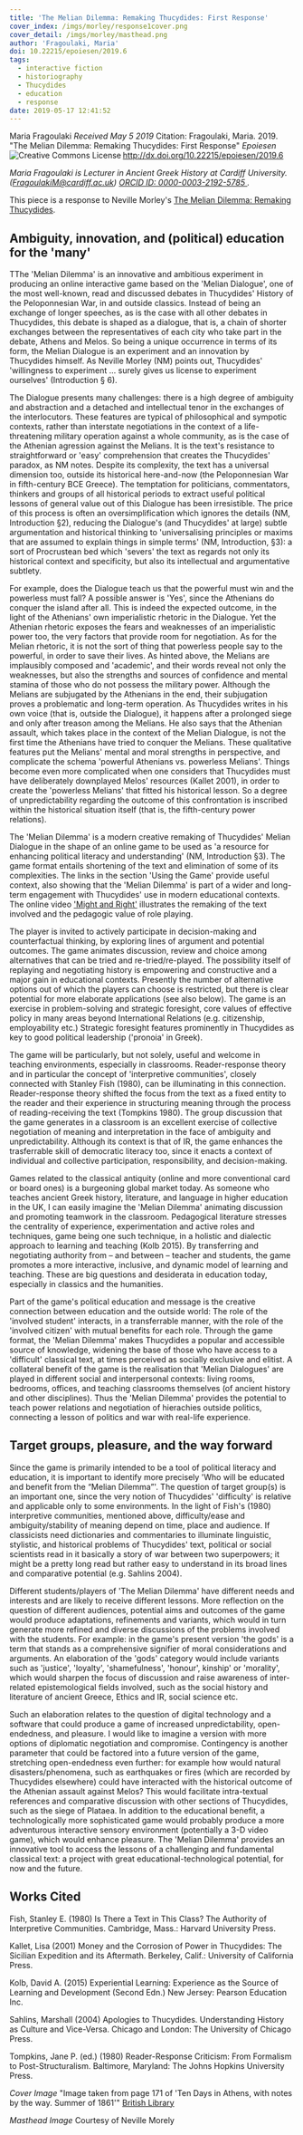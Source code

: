 ```yaml
---
title: 'The Melian Dilemma: Remaking Thucydides: First Response'
cover_index: /imgs/morley/response1cover.png
cover_detail: /imgs/morley/masthead.png
author: 'Fragoulaki, Maria'
doi: 10.22215/epoiesen/2019.6
tags:
  - interactive fiction
  - historiography
  - Thucydides
  - education
  - response
date: 2019-05-17 12:41:52
---
```

Maria Fragoulaki
_Received May 5 2019_
Citation: Fragoulaki, Maria. 2019. "The Melian Dilemma: Remaking Thucydides: First Response" _Epoiesen_ http://dx.doi.org/10.22215/epoiesen/2019.6
<a rel="license" href="http://creativecommons.org/licenses/by-sa/4.0/"><img alt="Creative Commons License" style="border-width:0" src="https://i.creativecommons.org/l/by-sa/4.0/80x15.png" align="left"/></a><br>

_Maria Fragoulaki is Lecturer in Ancient Greek History at Cardiff University. (FragoulakiM@cardiff.ac.uk) [ORCID ID: 0000-0003-2192-5785 ](http://orcid.org/0000-0003-2192-5785)._

This piece is a response to Neville Morley's [The Melian Dilemma: Remaking Thucydides](/2019/02/06/the-melian-dilemma-remaking-thucydides/).

## Ambiguity, innovation, and (political) education for the 'many'

TThe 'Melian Dilemma' is an innovative and ambitious experiment in producing an online interactive game based on the 'Melian Dialogue', one of the most well-known, read and discussed debates in Thucydides' History of the Peloponnesian War, in and outside classics. Instead of being an exchange of longer speeches, as is the case with all other debates in Thucydides, this debate is shaped as a dialogue, that is, a chain of shorter exchanges between the representatives of each city who take part in the debate, Athens and Melos. So being a unique occurrence in terms of its form, the Melian Dialogue is an experiment and an innovation by Thucydides himself. As Neville Morley (NM) points out, Thucydides' 'willingness to experiment ... surely gives us license to experiment ourselves' (Introduction § 6).

The Dialogue presents many challenges: there is a high degree of ambiguity and abstraction and a detached and intellectual tenor in the exchanges of the interlocutors. These features are typical of philosophical and sympotic contexts, rather than interstate negotiations in the context of a life-threatening military operation against a whole community, as is the case of the Athenian agression against the Melians. It is the text's resistance to straightforward or 'easy' comprehension that creates the Thucydides' paradox, as NM notes. Despite its complexity, the text has a universal dimension too, outside its historical here-and-now (the Peloponnesian War in fifth-century BCE Greece). The temptation for politicians, commentators, thinkers and groups of all historical periods to extract useful political lessons of general value out of this Dialogue has been irresistible. The price of this process is often an oversimplification which ignores the details (NM, Introduction §2), reducing the Dialogue's (and Thucydides' at large) subtle argumentation and historical thinking to 'universalising principles or maxims that are assumed to explain things in simple terms' (NM, Introduction, §3): a sort of Procrustean bed which 'severs' the text as regards not only its historical context and specificity, but also its intellectual and argumentative subtlety.

For example, does the Dialogue teach us that the powerful must win and the powerless must fall? A possible answer is 'Yes', since the Athenians do conquer the island after all. This is indeed the expected outcome, in the light of the Athenians' own imperialistic rhetoric in the Dialogue. Yet the Athenian rhetoric exposes the fears and weaknesses of an imperialistic power too, the very factors that provide room for negotiation. As for the Melian rhetoric, it is not the sort of thing that powerless people say to the powerful, in order to save their lives. As hinted above, the Melians are implausibly composed and 'academic', and their words reveal not only the weaknesses, but also the strengths and sources of confidence and mental stamina of those who do not possess the military power. Although the Melians are subjugated by the Athenians in the end, their subjugation proves a problematic and long-term operation. As Thucydides writes in his own voice (that is, outside the Dialogue), it happens after a prolonged siege and only after treason among the Melians. He also says that the Athenian assault, which takes place in the context of the Melian Dialogue, is not the first time the Athenians have tried to conquer the Melians. These qualitative features put the Melians' mental and moral strengths in perspective, and complicate the schema 'powerful Athenians vs. powerless Melians'. Things become even more complicated when one considers that Thucydides must have deliberately downplayed Melos' resources (Kallet 2001), in order to create the 'powerless Melians' that fitted his historical lesson. So a degree of unpredictability regarding the outcome of this confrontation is inscribed within the historical situation itself (that is, the fifth-century power relations).

The 'Melian Dilemma' is a modern creative remaking of Thucydides' Melian Dialogue in the shape of an online game to be used as 'a resource for enhancing political literacy and understanding' (NM, Introduction §3). The game format entails shortening of the text and elimination of some of its complexities. The links in the section 'Using the Game' provide useful context, also showing that the 'Melian Dilemma' is part of a wider and long-term engagement with Thucydides' use in modern educational contexts. The online video ['Might and Right'](https://www.youtube.com/watch?v=viDfK6Nrxbg) illustrates the remaking of the text involved and the pedagogic value of role playing.

The player is invited to actively participate in decision-making and counterfactual thinking, by exploring lines of argument and potential outcomes. The game animates discussion, review and choice among alternatives that can be tried and re-tried/re-played. The possibility itself of replaying and negotiating history is empowering and constructive and a major gain in educational contexts. Presently the number of alternative options out of which the players can choose is restricted, but there is clear potential for more elaborate applications (see also below). The game is an exercise in problem-solving and strategic foresight, core values of effective policy in many areas beyond International Relations (e.g. citizenship, employability etc.) Strategic foresight features prominently in Thucydides as key to good political leadership ('pronoia' in Greek).

The game will be particularly, but not solely, useful and welcome in teaching environments, especially in classrooms. Reader-response theory and in particular the concept of 'interpretive communities', closely connected with Stanley Fish (1980), can be illuminating in this connection. Reader-response theory shifted the focus from the text as a fixed entity to the reader and their experience in structuring meaning through the process of reading-receiving the text (Tompkins 1980). The group discussion that the game generates in a classroom is an excellent exercise of collective negotiation of meaning and interpretation in the face of ambiguity and unpredictability. Although its context is that of IR, the game enhances the trasferrable skill of democratic literacy too, since it enacts a context of individual and collective participation, responsibility, and decision-making.

Games related to the classical antiquity (online and more conventional card or board ones) is a burgeoning global market today. As someone who teaches ancient Greek history, literature, and language in higher education in the UK, I can easily imagine the 'Melian Dilemma' animating discussion and promoting teamwork in the classroom. Pedagogical literature stresses the centrality of experience, experimentation and active roles and techniques, game being one such technique, in a holistic and dialectic approach to learning and teaching (Kolb 2015). By transferring and negotiating authority from – and between – teacher and students, the game promotes a more interactive, inclusive, and dynamic model of learning and teaching. These are big questions and desiderata in education today, especially in classics and the humanities.

Part of the game's political education and message is the creative connection between education and the outside world: The role of the 'involved student' interacts, in a transferrable manner, with the role of the 'involved citizen' with mutual benefits for each role. Through the game format, the 'Melian Dilemma' makes Thucydides a popular and accessible source of knowledge, widening the base of those who have access to a 'difficult' classical text, at times perceived as socially exclusive and elitist. A collateral benefit of the game is the realisation that 'Melian Dialogues' are played in different social and interpersonal contexts: living rooms, bedrooms, offices, and teaching classrooms themselves (of ancient history and other disciplines). Thus the 'Melian Dilemma' provides the potential to teach power relations and negotiation of hierachies outside politics, connecting a lesson of politics and war with real-life experience.

## Target groups, pleasure, and the way forward

Since the game is primarily intended to be a tool of political literacy and education, it is important to identify more precisely 'Who will be educated and benefit from the “Melian Dilemma”'. The question of target group(s) is an important one, since the very notion of Thucydides' 'difficulty' is relative and applicable only to some environments. In the light of Fish's (1980) interpretive communities, mentioned above, difficulty/ease and ambiguity/stability of meaning depend on time, place and audience. If classicists need dictionaries and commentaries to illuminate linguistic, stylistic, and historical problems of Thucydides' text, political or social scientists read in it basically a story of war between two superpowers; it might be a pretty long read but rather easy to understand in its broad lines and comparative potential (e.g. Sahlins 2004).

Different students/players of 'The Melian Dilemma' have different needs and interests and are likely to receive different lessons. More reflection on the question of different audiences, potential aims and outcomes of the game would produce adaptations, refinements and variants, which would in turn generate more refined and diverse discussions of the problems involved with the students. For example: in the game's present version 'the gods' is a term that stands as a comprehensive signifier of moral considerations and arguments. An elaboration of the 'gods' category would include variants such as 'justice', 'loyalty', 'shamefulness', 'honour', kinship' or 'morality', which would sharpen the focus of discussion and raise awareness of inter-related epistemological fields involved, such as the social history and literature of ancient Greece, Ethics and IR, social science etc.

Such an elaboration relates to the question of digital technology and a software that could produce a game of increased unpredictability, open-endedness, and pleasure. I would like to imagine a version with more options of diplomatic negotiation and compromise. Contingency is another parameter that could be factored into a future version of the game, stretching open-endedness even further: for example how would natural disasters/phenomena, such as earthquakes or fires (which are recorded by Thucydides elsewhere) could have interacted with the historical outcome of the Athenian assault against Melos? This would facilitate intra-textual references and comparative discussion with other sections of Thucydides, such as the siege of Plataea.  In addition to the educational benefit, a technologically more sophisticated game would probably produce a more adventurous interactive sensory environment (potentially a 3-D video game), which would enhance pleasure. The 'Melian Dilemma' provides an innovative tool to access the lessons of a challenging and fundamental classical text: a project with great educational-technological potential, for now and the future.

## Works Cited
Fish, Stanley E. (1980) Is There a Text in This Class? The Authority of Interpretive Communities. Cambridge, Mass.: Harvard University Press.

Kallet, Lisa (2001) Money and the Corrosion of Power in Thucydides: The Sicilian Expedition and its Aftermath. Berkeley, Calif.: University of California Press.

Kolb, David A. (2015) Experiential Learning: Experience as the Source of Learning and Development (Second Edn.) New Jersey: Pearson Education Inc.

Sahlins, Marshall (2004) Apologies to Thucydides. Understanding History as Culture and Vice-Versa. Chicago and London: The University of Chicago Press.

Tompkins, Jane P. (ed.) (1980) Reader-Response Criticism: From Formalism to Post-Structuralism. Baltimore, Maryland: The Johns Hopkins University Press.


_Cover Image_ "Image taken from page 171 of 'Ten Days in Athens, with notes by the way. Summer of 1861'" [British Library](https://www.flickr.com/photos/britishlibrary/11043117134)

_Masthead Image_ Courtesy of Neville Morely
